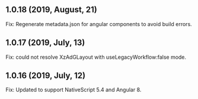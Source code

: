 ## 1.0.18 (2019, August, 21)
Fix: Regenerate metadata.json for angular components to avoid build errors.

## 1.0.17 (2019, July, 13)
Fix: could not resolve XzAdGLayout with useLegacyWorkflow:false mode. 

## 1.0.16 (2019, July, 12)

Fix: Updated to support NativeScript 5.4 and Angular 8.

